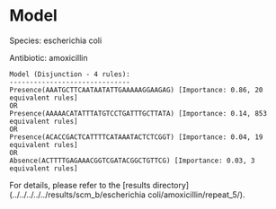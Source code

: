 
# Model

Species: escherichia coli

Antibiotic: amoxicillin

```
Model (Disjunction - 4 rules):
------------------------------
Presence(AAATGCTTCAATAATATTGAAAAAGGAAGAG) [Importance: 0.86, 20 equivalent rules]
OR
Presence(AAAAACATATTTATGTCCTGATTTGCTTATA) [Importance: 0.14, 853 equivalent rules]
OR
Presence(ACACCGACTCATTTTCATAAATACTCTCGGT) [Importance: 0.04, 19 equivalent rules]
OR
Absence(ACTTTTGAGAAACGGTCGATACGGCTGTTCG) [Importance: 0.03, 3 equivalent rules]

```

For details, please refer to the [results directory](../../../../../results/scm_b/escherichia coli/amoxicillin/repeat_5/).

